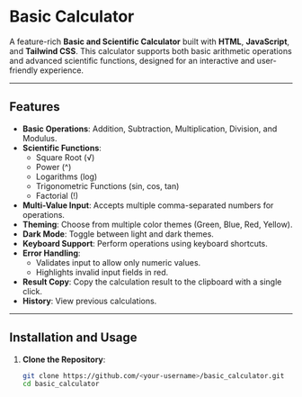 # Basic Calculator

A feature-rich **Basic and Scientific Calculator** built with **HTML**, **JavaScript**, and **Tailwind CSS**. This calculator supports both basic arithmetic operations and advanced scientific functions, designed for an interactive and user-friendly experience.

---

## Features

- **Basic Operations**: Addition, Subtraction, Multiplication, Division, and Modulus.
- **Scientific Functions**:
  - Square Root (√)
  - Power (^)
  - Logarithms (log)
  - Trigonometric Functions (sin, cos, tan)
  - Factorial (!)
- **Multi-Value Input**: Accepts multiple comma-separated numbers for operations.
- **Theming**: Choose from multiple color themes (Green, Blue, Red, Yellow).
- **Dark Mode**: Toggle between light and dark themes.
- **Keyboard Support**: Perform operations using keyboard shortcuts.
- **Error Handling**:
  - Validates input to allow only numeric values.
  - Highlights invalid input fields in red.
- **Result Copy**: Copy the calculation result to the clipboard with a single click.
- **History**: View previous calculations.

---

## Installation and Usage

1. **Clone the Repository**:
   ```bash
   git clone https://github.com/<your-username>/basic_calculator.git
   cd basic_calculator
